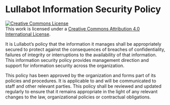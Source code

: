 # Lullabot Information Security Policy

<a rel="license" href="http://creativecommons.org/licenses/by/4.0/"><img alt="Creative Commons License" style="border-width:0" src="https://i.creativecommons.org/l/by/4.0/88x31.png" /></a><br />This work is licensed under a <a rel="license" href="http://creativecommons.org/licenses/by/4.0/">Creative Commons Attribution 4.0 International License</a>.

It is Lullabot’s policy that the information it manages shall be appropriately secured to protect against the consequences of breaches of confidentiality, failures of integrity or interruptions to the availability of that information. This information security policy provides management direction and support for information security across the organization.

This policy has been approved by the organization and forms part of its policies and procedures. It is applicable to and will be communicated to staff and other relevant parties. This policy shall be reviewed and updated regularly to ensure that it remains appropriate in the light of any relevant changes to the law, organizational policies or contractual obligations.
